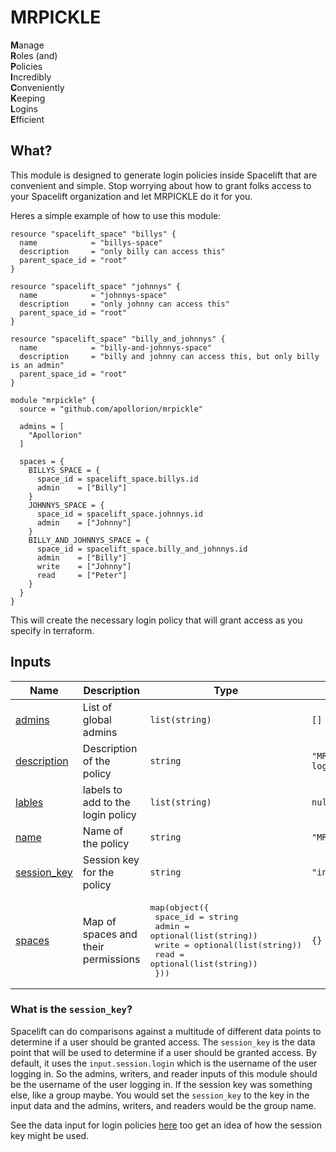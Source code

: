 # MRPICKLE

**M**anage  
**R**oles (and)  
**P**olicies  
**I**ncredibly  
**C**onveniently  
**K**eeping  
**L**ogins  
**E**fficient  

## What?

This module is designed to generate login policies inside Spacelift that are convenient and simple.
Stop worrying about how to grant folks access to your Spacelift organization and let MRPICKLE do it for you.

Heres a simple example of how to use this module:

```hcl
resource "spacelift_space" "billys" {
  name            = "billys-space"
  description     = "only billy can access this"
  parent_space_id = "root"
}

resource "spacelift_space" "johnnys" {
  name            = "johnnys-space"
  description     = "only johnny can access this"
  parent_space_id = "root"
}

resource "spacelift_space" "billy_and_johnnys" {
  name            = "billy-and-johnnys-space"
  description     = "billy and johnny can access this, but only billy is an admin"
  parent_space_id = "root"
}

module "mrpickle" {
  source = "github.com/apollorion/mrpickle"

  admins = [
    "Apollorion"
  ]

  spaces = {
    BILLYS_SPACE = {
      space_id = spacelift_space.billys.id
      admin    = ["Billy"]
    }
    JOHNNYS_SPACE = {
      space_id = spacelift_space.johnnys.id
      admin    = ["Johnny"]
    }
    BILLY_AND_JOHNNYS_SPACE = {
      space_id = spacelift_space.billy_and_johnnys.id
      admin    = ["Billy"]
      write    = ["Johnny"]
      read     = ["Peter"]
    }
  }
}
```

This will create the necessary login policy that will grant access as you specify in terraform.


## Inputs

| Name                                                                 | Description                         | Type                                                                                                                                                                                      | Default                              | Required |
|----------------------------------------------------------------------|-------------------------------------|-------------------------------------------------------------------------------------------------------------------------------------------------------------------------------------------|--------------------------------------|:--------:|
| <a name="input_admins"></a> [admins](#input\_admins)                 | List of global admins               | `list(string)`                                                                                                                                                                            | `[]`                                 |    no    |
| <a name="input_description"></a> [description](#input\_description)  | Description of the policy           | `string`                                                                                                                                                                                  | `"MRPICKLES generated login policy"` |    no    |
| <a name="input_lables"></a> [lables](#input\_lables)                 | labels to add to the login policy   | `list(string)`                                                                                                                                                                            | `null`                               |    no    |
| <a name="input_name"></a> [name](#input\_name)                       | Name of the policy                  | `string`                                                                                                                                                                                  | `"MRPICKLES"`                        |    no    |
| <a name="input_session_key"></a> [session_key](#input\_session\_key) | Session key for the policy          | `string`                                                                                                                                                                                  | `"input.session.login"`              |    no    |
| <a name="input_spaces"></a> [spaces](#input\_spaces)                 | Map of spaces and their permissions | <pre>map(object({<br/>    space_id = string<br/>    admin    = optional(list(string))<br/>    write    = optional(list(string))<br/>    read     = optional(list(string))<br/>  }))</pre> | `{}`                                 |    no    |

### What is the `session_key`?
Spacelift can do comparisons against a multitude of different data points to determine if a user should be granted access.
The `session_key` is the data point that will be used to determine if a user should be granted access.
By default, it uses the `input.session.login` which is the username of the user logging in. So the admins, writers, and reader inputs of this module should be the username of the user logging in.
If the session key was something else, like a group maybe. You would set the `session_key` to the key in the input data and the admins, writers, and readers would be the group name.

See the data input for login policies [here](https://docs.spacelift.io/concepts/policy/login-policy#data-input) too get an idea of how the session key might be used.